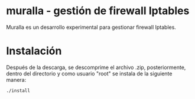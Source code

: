 # muralla - gestión de firewall Iptables
Muralla es un desarrollo experimental para gestionar firewall Iptables.

# Instalación

Después de la descarga, se descomprime el archivo .zip, posteriormente, dentro del directorio y como usuario "root" se instala de la siguiente manera:

    ./install
